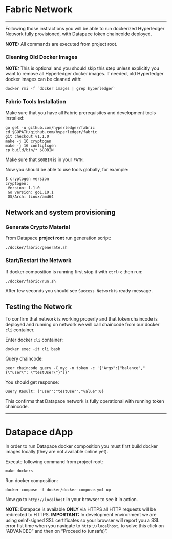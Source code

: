 # Fabric Network
---
Following those instractions you will be able to run dockerized Hyperledger Network fully provisioned, with Datapace token chaincoide deployed.

**NOTE:**  All commands are executed from project root.

### Cleaning Old Docker Images
**NOTE:**
This is optional and you should skip this step unless explicitly you want to remove all Hyperledger docker images. If needed, old Hyperledger docker images can be cleaned with:
```
docker rmi -f `docker images | grep hyperledger`
```

### Fabric Tools Installation
Make sure that you have all Fabric prerequisites and development tools installed:
```
go get -u github.com/hyperledger/fabric
cd $GOPATH/github.com/hyperledger/fabric
git checkout v1.1.0
make -j 16 cryptogen
make -j 16 configtxgen
cp build/bin/* $GOBIN
```

Make sure that `$GOBIN` is in your `PATH`.

Now you should be able to use tools globally, for example:

```
$ cryptogen version
cryptogen:
 Version: 1.1.0
 Go version: go1.10.1
 OS/Arch: linux/amd64
```

## Network and system provisioning

### Generate Crypto Material
From Datapace **project root** run generation script:
```
./docker/fabric/generate.sh
```

### Start/Restart the Network
If docker composition is running first stop it with `ctrl+c` then run:
```
./docker/fabric/run.sh
```
After few seconds you should see `Success Network` is ready message.

## Testing the Network
To confirm that network is working properly and that token chaincode is deployed and running on network
we will call chaincode from our docker `cli` container.

Enter docker `cli` container:

```
docker exec -it cli bash
```

Query chaincode:

```
peer chaincode query -C myc -n token -c '{"Args":["balance","{\"user\": \"testUser\"}"]}'
```

You should get response:
```
Query Result: {"user":"testUser","value":0}

```

This confirms that Datapace network is fully operational with running token chaincode.

---
# Datapace dApp
In order to run Datapace docker composition  you must first build docker images locally (they are not available online yet).

Execute following command from project root:
```
make dockers
```
Run docker composition:
```
docker-compose -f docker/docker-compose.yml up
```

Now go to `http://localhost` in your browser to see it in action.

**NOTE**: Datapace is available **ONLY** via HTTPS all HTTP requests will be redirected to HTTPS.
**IMPORTANT:** In development environment we are using selnf-signed SSL certificates so your browser will report you a SSL error fist time when you navigate to `http://localhost`, to solve this click on “ADVANCED” and then on “Proceed to <domain name> (unsafe)”.

